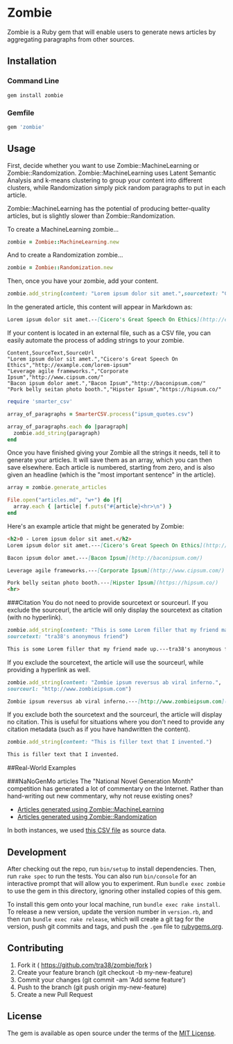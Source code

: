 # Zombie

Zombie is a Ruby gem that will enable users to generate news articles by aggregating paragraphs from other sources.

## Installation

### Command Line

```
gem install zombie
```

### Gemfile

```ruby
gem 'zombie'
```

## Usage
First, decide whether you want to use Zombie::MachineLearning or Zombie::Randomization. Zombie::MachineLearning uses Latent Semantic Analysis and k-means clustering to group your content into different clusters, while Randomization simply pick random paragraphs to put in each article.

Zombie::MachineLearning has the potential of producing better-quality articles, but is slightly slower than Zombie::Randomization.

To create a MachineLearning zombie...
```ruby
zombie = Zombie::MachineLearning.new
```

And to create a Randomization zombie...
```ruby
zombie = Zombie::Randomization.new
```

Then, once you have your zombie, add your content.
```ruby
zombie.add_string(content: "Lorem ipsum dolor sit amet.",sourcetext: "Cicero's Great Speech On Ethics", sourceurl: "http://example.com/lorem-ipsum")
```

In the generated article, this content will appear in Markdown as:
```markdown
Lorem ipsum dolor sit amet.--[Cicero's Great Speech On Ethics](http://example.com/lorem-ipsum)
```

If your content is located in an external file, such as a CSV file, you can easily automate the process of adding strings to your zombie.

```csv
Content,SourceText,SourceUrl
"Lorem ipsum dolor sit amet.","Cicero's Great Speech On Ethics","http://example.com/lorem-ipsum"
"Leverage agile frameworks.","Corporate Ipsum","http://www.cipsum.com/"
"Bacon ipsum dolor amet.","Bacon Ipsum","http://baconipsum.com/"
"Pork belly seitan photo booth.","Hipster Ipsum","https://hipsum.co/"
```

```ruby
require 'smarter_csv'

array_of_paragraphs = SmarterCSV.process("ipsum_quotes.csv")

array_of_paragraphs.each do |paragraph|
  zombie.add_string(paragraph)
end
```

Once you have finished giving your Zombie all the strings it needs, tell it to generate your articles. It will save them as an array, which you can then save elsewhere. Each article is numbered, starting from zero, and is also given an headline (which is the "most important sentence" in the article).

```ruby
array = zombie.generate_articles

File.open("articles.md", "w+") do |f|
  array.each { |article| f.puts("#{article}<hr>\n") }
end
```

Here's an example article that might be generated by Zombie:

```markdown
<h2>0 - Lorem ipsum dolor sit amet.</h2>
Lorem ipsum dolor sit amet.---[Cicero's Great Speech On Ethics](http://example.com/lorem-ipsum)

Bacon ipsum dolor amet.---[Bacon Ipsum](http://baconipsum.com/)

Leverage agile frameworks.---[Corporate Ipsum](http://www.cipsum.com/)

Pork belly seitan photo booth.---[Hipster Ipsum](https://hipsum.co/)
<hr>
```

###Citation
You do not need to provide sourcetext or sourceurl. If you exclude the sourceurl, the article will only display the sourcetext as citation (with no hyperlink).

```ruby
zombie.add_string(content: "This is some Lorem filler that my friend made up.",
sourcetext: "tra38's anonymous friend")
```

```markdown
This is some Lorem filler that my friend made up.---tra38's anonymous friend
```

If you exclude the sourcetext, the article will use the sourceurl, while providing a hyperlink as well.

```ruby
zombie.add_string(content: "Zombie ipsum reversus ab viral inferno.",
sourceurl: "http://www.zombieipsum.com")
```

```markdown
Zombie ipsum reversus ab viral inferno.---[http://www.zombieipsum.com](http://www.zombieipsum.com)
```

If you exclude both the sourcetext and the sourceurl, the article will display no citation. This is useful for situations where you don't need to provide any citation metadata (such as if you have handwritten the content).
```ruby
zombie.add_string(content: "This is filler text that I invented.")
```

```markdown
This is filler text that I invented.
```

##Real-World Examples

###NaNoGenMo articles
The "National Novel Generation Month" competition has generated a lot of commentary on the Internet. Rather than hand-writing out new commentary, why not reuse existing ones?

- [Articles generated using Zombie::MachineLearning](https://gist.github.com/tra38/aa7e9c63708f6e21c32db5c3616162b5)
- [Articles generated using Zombie::Randomization](https://gist.github.com/tra38/a65408790642560498aa1d40a05be9fe)

In both instances, we used [this CSV file](https://gist.github.com/tra38/805003ef51ff63093b3c2775f161ce3c) as source data.

## Development

After checking out the repo, run `bin/setup` to install dependencies. Then, run `rake spec` to run the tests. You can also run `bin/console` for an interactive prompt that will allow you to experiment. Run `bundle exec zombie` to use the gem in this directory, ignoring other installed copies of this gem.

To install this gem onto your local machine, run `bundle exec rake install`. To release a new version, update the version number in `version.rb`, and then run `bundle exec rake release`, which will create a git tag for the version, push git commits and tags, and push the `.gem` file to [rubygems.org](https://rubygems.org).

## Contributing

1. Fork it ( https://github.com/tra38/zombie/fork )
2. Create your feature branch (git checkout -b my-new-feature)
3. Commit your changes (git commit -am 'Add some feature')
4. Push to the branch (git push origin my-new-feature)
5. Create a new Pull Request

## License

The gem is available as open source under the terms of the [MIT License](http://opensource.org/licenses/MIT).

